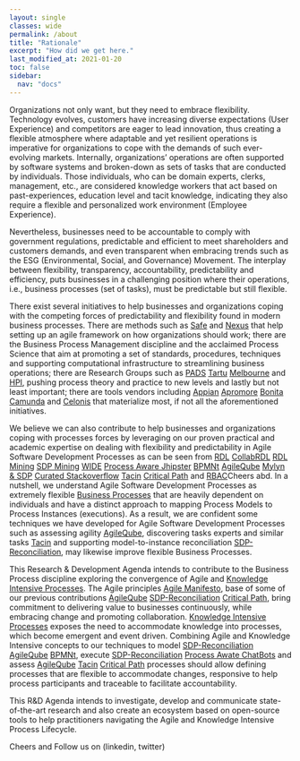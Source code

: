 ```yaml
---
layout: single
classes: wide
permalink: /about
title: "Rationale"
excerpt: "How did we get here."
last_modified_at: 2021-01-20
toc: false
sidebar:
  nav: "docs"
---
```


Organizations not only want, but they need to embrace flexibility. Technology evolves, customers have increasing diverse expectations (User Experience) and competitors are eager to lead innovation, thus creating a flexible atmosphere where adaptable and yet resilient operations is imperative for organizations to cope with the demands of such ever-evolving markets. Internally, organizations’ operations are often supported by software systems and broken-down as sets of tasks that are conducted by individuals. Those individuals, who can be domain experts, clerks, management, etc., are considered knowledge workers that act based on past-experiences, education level and tacit knowledge, indicating they also require a flexible and personalized work environment (Employee Experience).

Nevertheless, businesses need to be accountable to comply with government regulations, predictable and efficient to meet shareholders and customers demands, and even transparent when embracing trends such as the ESG (Environmental, Social, and Governance) Movement. The interplay between flexibility, transparency, accountability, predictability and efficiency, puts businesses in a challenging position where their operations, i.e., business processes (set of tasks), must be predictable but still flexible.

There exist several initiatives to help businesses and organizations coping with the competing forces of predictability and flexibility found in modern business processes. There are methods such as
[Safe](https://www.scaledagileframework.com/) and
[Nexus](https://www.scrum.org/resources/nexus-guide) that help setting up an agile framework on how organizations should work; there are the Business Process Management discipline and the acclaimed Process Science that aim at promoting a set of standards, procedures, techniques and supporting computational infrastructure to streamlining business operations; there are Research Groups such as
[PADS](https://www.pads.rwth-aachen.de/cms/~pnbx/PADS/lidx/1/)
[Tartu](http://kodu.ut.ee/~dumas/)
[Melbourne](https://cis.unimelb.edu.au/information-systems/bpm/) and
[HPI](https://bpt.hpi.uni-potsdam.de/people/mathias-weske), pushing process theory and practice to new levels and lastly but not least important; there are tools vendors including
[Appian](https://www.appian.com/)
[Apromore](https://apromore.org/)
[Bonita](https://www.bonitasoft.com/)
[Camunda](https://camunda.com/) and
[Celonis](https://www.celonis.com/) that materialize most, if not all the aforementioned initiatives.

We believe we can also contribute to help businesses and organizations coping with processes forces by leveraging on our proven practical and academic expertise on dealing with flexibility and predictability in Agile Software Development Processes as can be seen from
[RDL](https://ieeexplore.ieee.org/document/1271169)
[CollabRDL](https://www.sciencedirect.com/science/article/abs/pii/S0164121217300225?via%3Dihub)
[RDL Mining](https://dblp.org/rec/conf/cibse/GomesOCA14)
[SDP Mining](https://dl.acm.org/doi/10.1145/2695664.2696046)
[WIDE](https://comap.ca/index.php?MenuItemID=11)
[Process Aware Jhipster](TODO)
[BPMNt](https://www.sciencedirect.com/science/article/abs/pii/S0950584914002031?via%3Dihub)
[AgileQube](https://ieeexplore.ieee.org/document/9072369)
[Mylyn & SDP](https://journal-bcs.springeropen.com/articles/10.1186/s13173-020-00100-8)
[Curated Stackoverflow](https://doi.org/10.1371/journal.pone.0243852)
[Tacin](https://ieeexplore.ieee.org/document/9279201)
[Critical Path](http://ksiresearchorg.ipage.com/seke/seke19paper/seke19paper_4.pdf) and
[RBAC](https://link.springer.com/article/10.1007%2Fs10207-016-0314-4)Cheers abd. In a nutshell, we understand Agile Software Development Processes as extremely flexible
[Business Processes](https://link.springer.com/book/10.1007/978-3-662-56509-4) that are heavily dependent on individuals and have a distinct approach to mapping Process Models to Process Instances (executions). As a result, we are confident some techniques we have developed for Agile Software Development Processes such as assessing agility
[AgileQube](https://ieeexplore.ieee.org/document/9072369), discovering tasks experts and similar tasks
[Tacin](https://ieeexplore.ieee.org/document/9279201) and supporting model-to-instance reconciliation
[SDP-Reconciliation](https://dl.acm.org/doi/10.1145/2695664.2696046), may likewise improve flexible Business Processes.

This Research & Development Agenda intends to contribute to the Business Process discipline exploring the convergence of Agile and
[Knowledge Intensive Processes](https://link.springer.com/article/10.1007/s13740-014-0038-4). The Agile principles
[Agile Manifesto](https://agilemanifesto.org/), base of some of our previous contributions
[AgileQube](https://ieeexplore.ieee.org/document/9072369)
[SDP-Reconciliation](https://dl.acm.org/doi/10.1145/2695664.2696046)
[Critical Path](http://ksiresearchorg.ipage.com/seke/seke19paper/seke19paper_4.pdf), bring commitment to delivering value to businesses continuously, while embracing change and promoting collaboration.
[Knowledge Intensive Processes](https://link.springer.com/article/10.1007/s13740-014-0038-4) exposes the need to accommodate knowledge into processes, which become emergent and event driven. Combining Agile and Knowledge Intensive concepts to our techniques to model
[SDP-Reconciliation](https://dl.acm.org/doi/10.1145/2695664.2696046)
[AgileQube](https://ieeexplore.ieee.org/document/9072369)
[BPMNt](https://www.sciencedirect.com/science/article/abs/pii/S0950584914002031?via%3Dihub), execute
[SDP-Reconciliation](https://dl.acm.org/doi/10.1145/2695664.2696046)
[Process Awate ChatBots](https://github.com/luis-f-lins/process-aware-conversational-agent) and assess
[AgileQube](https://ieeexplore.ieee.org/document/9072369)
[Tacin](https://ieeexplore.ieee.org/document/9279201)
[Critical Path](http://ksiresearchorg.ipage.com/seke/seke19paper/seke19paper_4.pdf) processes should allow defining processes that are flexible to accommodate changes, responsive to help process participants and traceable to facilitate accountability.

This R&D Agenda intends to investigate, develop and communicate state-of-the-art research and also create an ecosystem based on open-source tools to help practitioners navigating the Agile and Knowledge Intensive Process Lifecycle.

Cheers and Follow us on (linkedin, twitter)
